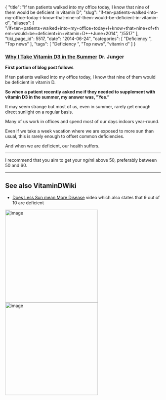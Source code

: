 {
    "title": "If ten patients walked into my office today, I know that nine of them would be deficient in vitamin D",
    "slug": "if-ten-patients-walked-into-my-office-today-i-know-that-nine-of-them-would-be-deficient-in-vitamin-d",
    "aliases": [
        "/If+ten+patients+walked+into+my+office+today+I+know+that+nine+of+them+would+be+deficient+in+vitamin+D+-+June+2014",
        "/5517"
    ],
    "tiki_page_id": 5517,
    "date": "2014-06-24",
    "categories": [
        "Deficiency ",
        "Top news"
    ],
    "tags": [
        "Deficiency ",
        "Top news",
        "vitamin d"
    ]
}


### [Why I Take Vitamin D3 in the Summer](http://www.theepochtimes.com/n3/759172-why-i-take-vitamin-d3-in-the-summer/)  Dr. Junger

 **First portion of blog post follows** 

If ten patients walked into my office today, I know that nine of them would be deficient in vitamin D.

 **So when a patient recently asked me if they needed to supplement with vitamin D3 in the summer, my answer was, ”Yes.”** 

It may seem strange but most of us, even in summer, rarely get enough direct sunlight on a regular basis. 

Many of us work in offices and spend most of our days indoors year-round.

Even if we take a week vacation where we are exposed to more sun than usual, this is rarely enough to offset common deficiencies. 

And when we are deficient, our health suffers.

- - - - - - - - 

I recommend that you aim to get your ng/ml above 50, preferably between 50 and 60.

---

## See also VitaminDWiki

* [Does Less Sun mean More Disease](/posts/does-less-sun-mean-more-disease) video which also states that 9 out of 10 are deficient

<img src="https://d378j1rmrlek7x.cloudfront.net/attachments/jpeg/9-of-10a.jpg" alt="image" width="300">
<img src="https://d378j1rmrlek7x.cloudfront.net/attachments/jpeg/9-of-10-b.jpg" alt="image" width="300">